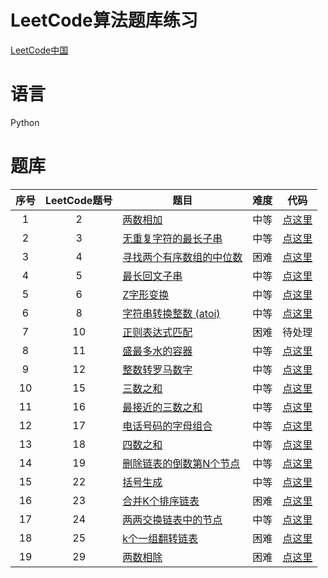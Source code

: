 # LeetCode算法题库练习
[LeetCode中国](https://leetcode-cn.com/problemset/algorithms/)
# 语言
Python
# 题库
| 序号 | LeetCode题号 | 题目 | 难度 | 代码 |
| :------: | :------: | --- | :------: | :------: |
| 1 | 2 | [两数相加](https://leetcode-cn.com/problems/add-two-numbers/) | 中等 | [点这里](https://github.com/217heidai/leetcode/blob/master/Python/leetcode0002.py) |
| 2 | 3 | [无重复字符的最长子串](https://leetcode-cn.com/problems/longest-substring-without-repeating-characters/) | 中等 | [点这里](https://github.com/217heidai/leetcode/blob/master/Python/leetcode0003.py)|
| 3 | 4 | [寻找两个有序数组的中位数](https://leetcode-cn.com/problems/median-of-two-sorted-arrays/) | 困难 | [点这里](https://github.com/217heidai/leetcode/blob/master/Python/leetcode0004.py) |
| 4 | 5 | [最长回文子串](https://leetcode-cn.com/problems/longest-palindromic-substring/) | 中等 | [点这里](https://github.com/217heidai/leetcode/blob/master/Python/leetcode0005.py) |
| 5 | 6 | [Z字形变换](https://leetcode-cn.com/problems/zigzag-conversion/) | 中等 | [点这里](https://github.com/217heidai/leetcode/blob/master/Python/leetcode0006.py) |
| 6 | 8 | [字符串转换整数 (atoi)](https://leetcode-cn.com/problems/string-to-integer-atoi/) | 中等 | [点这里](https://github.com/217heidai/leetcode/blob/master/Python/leetcode0008.py) |
| 7 | 10 | [正则表达式匹配](https://leetcode-cn.com/problems/regular-expression-matching/) | 困难 | 待处理 |
| 8 | 11 | [盛最多水的容器](https://leetcode-cn.com/problems/container-with-most-water/) | 中等 | [点这里](https://github.com/217heidai/leetcode/blob/master/Python/leetcode0011.py) |
| 9 | 12 | [整数转罗马数字](https://leetcode-cn.com/problems/integer-to-roman/) | 中等 | [点这里](https://github.com/217heidai/leetcode/blob/master/Python/leetcode0012.py) |
| 10 | 15 | [三数之和](https://leetcode-cn.com/problems/3sum/) | 中等 | [点这里](https://github.com/217heidai/leetcode/blob/master/Python/leetcode0015.py) |
| 11 | 16 | [最接近的三数之和](https://leetcode-cn.com/problems/3sum-closest/) | 中等 | [点这里](https://github.com/217heidai/leetcode/blob/master/Python/leetcode0016.py) |
| 12 | 17 | [电话号码的字母组合](https://leetcode-cn.com/problems/letter-combinations-of-a-phone-number/) | 中等 | [点这里](https://github.com/217heidai/leetcode/blob/master/Python/leetcode0017.py) |
| 13 | 18 | [四数之和](https://leetcode-cn.com/problems/4sum/) | 中等 | [点这里](https://github.com/217heidai/leetcode/blob/master/Python/leetcode0018.py) |
| 14 | 19 | [删除链表的倒数第N个节点](https://leetcode-cn.com/problems/remove-nth-node-from-end-of-list/) | 中等 | [点这里](https://github.com/217heidai/leetcode/blob/master/Python/leetcode0019.py) |
| 15 | 22 | [括号生成](https://leetcode-cn.com/problems/generate-parentheses/) | 中等 | [点这里](https://github.com/217heidai/leetcode/blob/master/Python/leetcode0022.py) |
| 16 | 23 | [合并K个排序链表](https://leetcode-cn.com/problems/merge-k-sorted-lists/) | 困难 | [点这里](https://github.com/217heidai/leetcode/blob/master/Python/leetcode0023.py) |
| 17 | 24 | [两两交换链表中的节点](https://leetcode-cn.com/problems/swap-nodes-in-pairs/) | 中等 | [点这里](https://github.com/217heidai/leetcode/blob/master/Python/leetcode0024.py) |
| 18 | 25 | [k个一组翻转链表](https://leetcode-cn.com/problems/reverse-nodes-in-k-group/) | 困难 | [点这里](https://github.com/217heidai/leetcode/blob/master/Python/leetcode0025.py) |
| 19 | 29 | [两数相除](https://leetcode-cn.com/problems/divide-two-integers/) | 困难 | [点这里](https://github.com/217heidai/leetcode/blob/master/Python/leetcode0029.py) |
